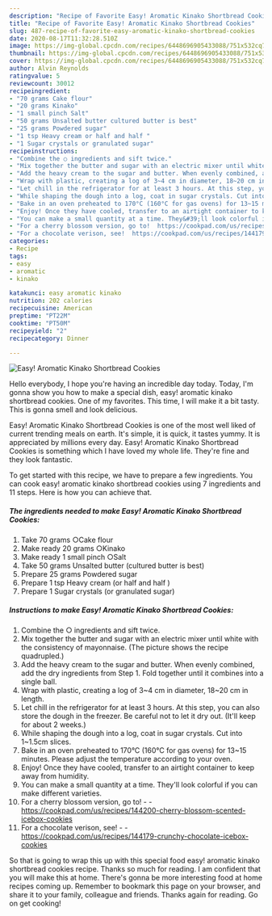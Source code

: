 ```yaml
---
description: "Recipe of Favorite Easy! Aromatic Kinako Shortbread Cookies"
title: "Recipe of Favorite Easy! Aromatic Kinako Shortbread Cookies"
slug: 487-recipe-of-favorite-easy-aromatic-kinako-shortbread-cookies
date: 2020-08-17T11:32:28.510Z
image: https://img-global.cpcdn.com/recipes/6448696905433088/751x532cq70/easy-aromatic-kinako-shortbread-cookies-recipe-main-photo.jpg
thumbnail: https://img-global.cpcdn.com/recipes/6448696905433088/751x532cq70/easy-aromatic-kinako-shortbread-cookies-recipe-main-photo.jpg
cover: https://img-global.cpcdn.com/recipes/6448696905433088/751x532cq70/easy-aromatic-kinako-shortbread-cookies-recipe-main-photo.jpg
author: Alvin Reynolds
ratingvalue: 5
reviewcount: 30012
recipeingredient:
- "70 grams Cake flour"
- "20 grams Kinako"
- "1 small pinch Salt"
- "50 grams Unsalted butter cultured butter is best"
- "25 grams Powdered sugar"
- "1 tsp Heavy cream or half and half "
- "1 Sugar crystals or granulated sugar"
recipeinstructions:
- "Combine the ○ ingredients and sift twice."
- "Mix together the butter and sugar with an electric mixer until white with the consistency of mayonnaise. (The picture shows the recipe quadrupled.)"
- "Add the heavy cream to the sugar and butter. When evenly combined, add the dry ingredients from Step 1. Fold together until it combines into a single ball."
- "Wrap with plastic, creating a log of 3~4 cm in diameter, 18~20 cm in length."
- "Let chill in the refrigerator for at least 3 hours. At this step, you can also store the dough in the freezer. Be careful not to let it dry out. (It&#39;ll keep for about 2 weeks.)"
- "While shaping the dough into a log, coat in sugar crystals. Cut into 1~1.5cm slices."
- "Bake in an oven preheated to 170°C (160°C for gas ovens) for 13~15 minutes. Please adjust the temperature according to your oven."
- "Enjoy! Once they have cooled, transfer to an airtight container to keep away from humidity."
- "You can make a small quantity at a time. They&#39;ll look colorful if you can make different varieties."
- "For a cherry blossom version, go to!  https://cookpad.com/us/recipes/144200-cherry-blossom-scented-icebox-cookies"
- "For a chocolate verison, see!  https://cookpad.com/us/recipes/144179-crunchy-chocolate-icebox-cookies"
categories:
- Recipe
tags:
- easy
- aromatic
- kinako

katakunci: easy aromatic kinako 
nutrition: 202 calories
recipecuisine: American
preptime: "PT22M"
cooktime: "PT50M"
recipeyield: "2"
recipecategory: Dinner

---
```



![Easy! Aromatic Kinako Shortbread Cookies](https://img-global.cpcdn.com/recipes/6448696905433088/751x532cq70/easy-aromatic-kinako-shortbread-cookies-recipe-main-photo.jpg)

Hello everybody, I hope you're having an incredible day today. Today, I'm gonna show you how to make a special dish, easy! aromatic kinako shortbread cookies. One of my favorites. This time, I will make it a bit tasty. This is gonna smell and look delicious.

Easy! Aromatic Kinako Shortbread Cookies is one of the most well liked of current trending meals on earth. It's simple, it is quick, it tastes yummy. It is appreciated by millions every day. Easy! Aromatic Kinako Shortbread Cookies is something which I have loved my whole life. They're fine and they look fantastic.




To get started with this recipe, we have to prepare a few ingredients. You can cook easy! aromatic kinako shortbread cookies using 7 ingredients and 11 steps. Here is how you can achieve that.

<!--inarticleads1-->

##### The ingredients needed to make Easy! Aromatic Kinako Shortbread Cookies:

1. Take 70 grams ○Cake flour
1. Make ready 20 grams ○Kinako
1. Make ready 1 small pinch ○Salt
1. Take 50 grams Unsalted butter (cultured butter is best)
1. Prepare 25 grams Powdered sugar
1. Prepare 1 tsp Heavy cream (or half and half )
1. Prepare 1 Sugar crystals (or granulated sugar)




<!--inarticleads2-->

##### Instructions to make Easy! Aromatic Kinako Shortbread Cookies:

1. Combine the ○ ingredients and sift twice.
1. Mix together the butter and sugar with an electric mixer until white with the consistency of mayonnaise. (The picture shows the recipe quadrupled.)
1. Add the heavy cream to the sugar and butter. When evenly combined, add the dry ingredients from Step 1. Fold together until it combines into a single ball.
1. Wrap with plastic, creating a log of 3~4 cm in diameter, 18~20 cm in length.
1. Let chill in the refrigerator for at least 3 hours. At this step, you can also store the dough in the freezer. Be careful not to let it dry out. (It&#39;ll keep for about 2 weeks.)
1. While shaping the dough into a log, coat in sugar crystals. Cut into 1~1.5cm slices.
1. Bake in an oven preheated to 170°C (160°C for gas ovens) for 13~15 minutes. Please adjust the temperature according to your oven.
1. Enjoy! Once they have cooled, transfer to an airtight container to keep away from humidity.
1. You can make a small quantity at a time. They&#39;ll look colorful if you can make different varieties.
1. For a cherry blossom version, go to! -  - https://cookpad.com/us/recipes/144200-cherry-blossom-scented-icebox-cookies
1. For a chocolate verison, see! -  - https://cookpad.com/us/recipes/144179-crunchy-chocolate-icebox-cookies




So that is going to wrap this up with this special food easy! aromatic kinako shortbread cookies recipe. Thanks so much for reading. I am confident that you will make this at home. There's gonna be more interesting food at home recipes coming up. Remember to bookmark this page on your browser, and share it to your family, colleague and friends. Thanks again for reading. Go on get cooking!
